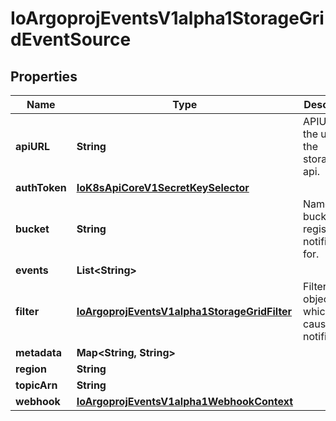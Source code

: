 
# IoArgoprojEventsV1alpha1StorageGridEventSource

## Properties
Name | Type | Description | Notes
------------ | ------------- | ------------- | -------------
**apiURL** | **String** | APIURL is the url of the storagegrid api. |  [optional]
**authToken** | [**IoK8sApiCoreV1SecretKeySelector**](IoK8sApiCoreV1SecretKeySelector.md) |  |  [optional]
**bucket** | **String** | Name of the bucket to register notifications for. |  [optional]
**events** | **List&lt;String&gt;** |  |  [optional]
**filter** | [**IoArgoprojEventsV1alpha1StorageGridFilter**](IoArgoprojEventsV1alpha1StorageGridFilter.md) | Filter on object key which caused the notification. |  [optional]
**metadata** | **Map&lt;String, String&gt;** |  |  [optional]
**region** | **String** |  |  [optional]
**topicArn** | **String** |  |  [optional]
**webhook** | [**IoArgoprojEventsV1alpha1WebhookContext**](IoArgoprojEventsV1alpha1WebhookContext.md) |  |  [optional]



